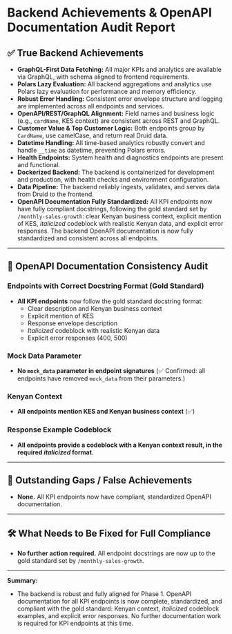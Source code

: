 # Backend Achievements & OpenAPI Documentation Audit Report

## ✅ True Backend Achievements

- **GraphQL-First Data Fetching:** All major KPIs and analytics are available via GraphQL, with schema aligned to frontend requirements.
- **Polars Lazy Evaluation:** All backend aggregations and analytics use Polars lazy evaluation for performance and memory efficiency.
- **Robust Error Handling:** Consistent error envelope structure and logging are implemented across all endpoints and services.
- **OpenAPI/REST/GraphQL Alignment:** Field names and business logic (e.g., `cardName`, KES context) are consistent across REST and GraphQL.
- **Customer Value & Top Customer Logic:** Both endpoints group by `CardName`, use camelCase, and return real Druid data.
- **Datetime Handling:** All time-based analytics robustly convert and handle `__time` as datetime, preventing Polars errors.
- **Health Endpoints:** System health and diagnostics endpoints are present and functional.
- **Dockerized Backend:** The backend is containerized for development and production, with health checks and environment configuration.
- **Data Pipeline:** The backend reliably ingests, validates, and serves data from Druid to the frontend.
- **OpenAPI Documentation Fully Standardized:** All KPI endpoints now have fully compliant docstrings, following the gold standard set by `/monthly-sales-growth`: clear Kenyan business context, explicit mention of KES, *italicized* codeblock with realistic Kenyan data, and explicit error responses. The backend OpenAPI documentation is now fully standardized and consistent across all endpoints.

---

## 🚨 OpenAPI Documentation Consistency Audit

### Endpoints with Correct Docstring Format (Gold Standard)
- **All KPI endpoints** now follow the gold standard docstring format:
  - Clear description and Kenyan business context
  - Explicit mention of KES
  - Response envelope description
  - *Italicized* codeblock with realistic Kenyan data
  - Explicit error responses (400, 500)

### Mock Data Parameter
- **No `mock_data` parameter in endpoint signatures** (✅ Confirmed: all endpoints have removed `mock_data` from their parameters.)

### Kenyan Context
- **All endpoints mention KES and Kenyan business context** (✅)

### Response Example Codeblock
- **All endpoints provide a codeblock with a Kenyan context result, in the required *italicized* format.**

---

## 🔴 Outstanding Gaps / False Achievements

- **None.** All KPI endpoints now have compliant, standardized OpenAPI documentation.

---

## 🛠️ What Needs to Be Fixed for Full Compliance

- **No further action required.** All endpoint docstrings are now up to the gold standard set by `/monthly-sales-growth`.

---

**Summary:**
- The backend is robust and fully aligned for Phase 1. OpenAPI documentation for all KPI endpoints is now complete, standardized, and compliant with the gold standard: Kenyan context, *italicized* codeblock examples, and explicit error responses. No further documentation work is required for KPI endpoints at this time. 